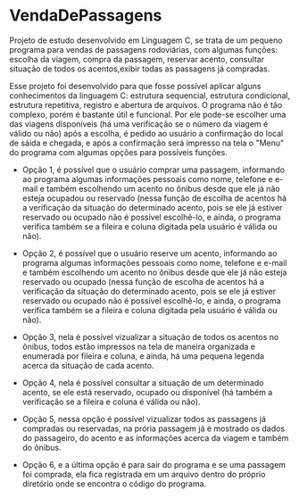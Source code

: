 # VendaDePassagens
  Projeto de estudo desenvolvido em Linguagem C, se trata de um pequeno programa para vendas de passagens rodoviárias, com algumas funções:
escolha da viagem, compra da passagem, reservar acento, consultar situação de todos os acentos,exibir todas as passagens já compradas.

  Esse projeto foi desenvolvido para que fosse possível aplicar alguns conhecimentos da linguagem C: estrutura sequencial, estrutura condicional, estrutura repetitiva, registro e
abertura de arquivos.
  O programa não é tão complexo, porém é bastante útil e funcional. Por ele pode-se escolher uma das viagens disponíveis (há uma verificação se o número da viagem é válido ou não)
após a escolha, é pedido ao usuário a confirmação do local de sáida e chegada, e após a confirmação será impresso na tela o "Menu" do programa com algumas opções para possíveis
funções. 

- Opção 1, é possível que o usuário comprar uma passagem, informando ao programa algumas informações pessoais como nome, telefone e e-mail e também escolhendo um acento no
ônibus desde que ele já não esteja ocupadou ou reservado (nessa função de escolha de acentos há a verificação da situação do determinado acento, pois se ele já estiver reservado ou 
ocupado não é possível escolhê-lo, e ainda, o programa verifica também se a fileira e coluna digitada pela usuário é válida ou não).

- Opção 2, é possível que o usuário reserve um acento, informando ao programa algumas informações pessoais como nome, telefone e e-mail e também escolhendo um acento no
ônibus desde que ele já não esteja reservado ou ocupado (nessa função de escolha de acentos há a verificação da situação do determinado acento, pois se ele já estiver reservado ou 
ocupado não é possível escolhê-lo, e ainda, o programa verifica também se a fileira e coluna digitada pela usuário é válida ou não).

- Opção 3, nela é possível vizualizar a situação de todos os acentos no ônibus, todos estão impressos na tela de maneira organizada e enumerada por fileira e coluna, e ainda, há
uma pequena legenda acerca da situação de cada acento.

- Opção 4, nela é possível consultar a situação de um determinado acento, se ele está reservado, ocupado ou disponível (há também a verificação se a fileira e coluna é válida ou
não).

- Opção 5, nessa opção é possível vizualizar todos as passagens já compradas ou reservadas, na prória passagem já é mostrado os dados do passageiro, do acento e as informações 
acerca da viagem e também do ônibus.

- Opção 6, e a última opção é para sair do programa e se uma passagem foi comprada, ela fica registrada em um arquivo dentro do próprio diretório onde se encontra o código do programa.



